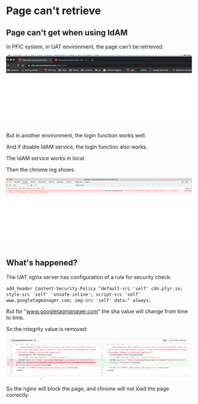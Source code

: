 # Page can't retrieve 

## Page can't get when using IdAM

In PFIC system, in UAT environment, the page can't be retrieved:

![Page not get](pic/pagenotget.png)

But in another environment, the login function works well.

And if disable IdAM service, the login function also works.

The IdAM service works in local.

Then the chrome log shows:

![Chrome log](pic/log.png)

## What's happened?

The UAT nginx server has configuration of a rule for security check:

```text
add_header Content-Security-Policy "default-src 'self' cdn.plyr.io; style-src 'self' 'unsafe-inline'; script-src 'self' www.googletagmanager.com; img-src 'self' data:" always;
```

But for "www.googletagmanager.com" the sha value will change from time to time.

So the integrity value is removed:

![Remove Sha](pic/shaRemove.png)

So the nginx will block the page, and chrome will not load the page correctly.


